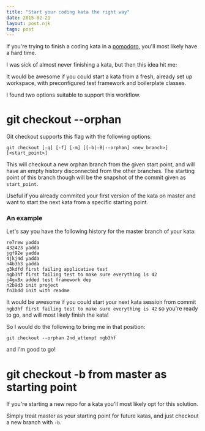 ```yaml
---
title: "Start your coding kata the right way"
date: 2015-02-21
layout: post.njk
tags: post
---
```


If you're trying to finish a coding kata in a [pomodoro](https://pomodoro.cc/), you'll most likely have a hard time.

I was sick of almost never finishing a kata, but then this idea hit me:

It would be awesome if you could start a kata from a fresh, already set up workspace, with preconfigured test framework and boilerplate classes.

I found two options suitable to support this workflow.

# git checkout --orphan

Git checkout supports this flag with the following options:

```
git checkout [-q] [-f] [-m] [[-b|-B|--orphan] <new_branch>] [<start_point>]
```

This will checkout a new orphan branch from the given start point, and will have an empty history disconnected from the other branches.
The starting point of this branch though will be the snapshot of the commit given as `start_point`.


Useful if you already commited your first version of the kata on master and want to start the next kata from a specific starting point.

### An example

Let's say you have the following history for the master branch of your kata:

```
re7rew yadda
432423 yadda
jgf92e yadda
4jkj4d yadda
n4b3b3 yadda
g3kdfd first failing applicative test
ngb3hf first failing test to make sure everything is 42
j4gv8x added test framework dep
n2b9d3 init project
fn3bdd init with readme
```


It would be awesome if you could start your next kata session from commit `ngb3hf first failing test to make sure everything is 42` so you're ready to go, and will most likely finish the kata!

So I would do the following to bring me in that position:

```
git checkout --orphan 2nd_attempt ngb3hf
```

and I'm good to go!




# git checkout -b from master as starting point

If you're starting a new repo for a kata you'll most likely opt for this solution.

Simply treat master as your starting point for future katas, and just checkout a new branch with `-b`.
